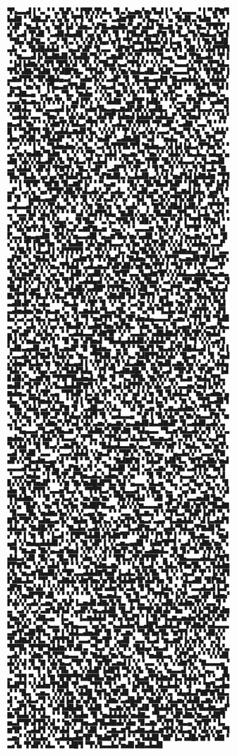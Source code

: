 ▜▚▃▃▟▐▝▃▝▝▃▜▟▚▝▐▜▛▞▛▟▃▝▊▃▚▃▅▞▅▞▙▟▐▝▃▞▃▃▃▝▐▝▚▛▇▜▙▟▇▝▝▟▇▃▛▃▚▞▙▝▛▜▝▟▝▝▃▝▃▟▆▜▛▝▚▜▄▃▚▝▄▝▉▟▊▃▜▟▆▝▚▝▞▟▛▝▆▃▙▝▄▝▅▛▐▟▝▟▅▃▚▛▇▃▅▟▇▞▚▟▚▟▟▝▇▃▆▝▅▝▞▝▆▃▜▜▛▛▐▟▝▃▟▝▛▟▊▝▃▟▉▟▄▟█▝▄▞▄▜▚▝▊▝▐▜▙▟▜▃▄▛▇▝▊▜▃▞▜▞▅▟▃▞▆▜▝▜▙▞▄▛▇▃▝▃▞▝▊▃▚▝▞▟▚▜▄▞▅▜▝▜▚▟▄▜▙▟▞▟▐▃▄▝▇▝▐▝▇▞▙▟█▃▙▝▃▝█▟█▟▟▟▝▝▄▃▛▟▛▝▊▃▃▝▟▛▇▜▃▟▟▟▅▟▚▞▅▜▝▟▊▞▞▟▟▜▜▜▝▝▆▃▃▟▐▞▙▟▇▟▊▞▙▟█▞▜▞▝▃▆▟▛▞▚▜▚▝▝▞▜▃▄▝▅▟▝▛▇▃▟▞▝▛▐▝▐▟▐▟▆▞▄▜▜▝█▜▞▟▝▟▚▝▞▜▙▟▚▃▞▜▜▞▞▝▞▞▃▝▚▃▃▞▞▜▚▞▛▜▟▃▜▜▞▟▇▞▜▟▇▝▛▟█▛▇▃▝▜▜▟▞▝▛▞▆▞▅▟▃▟█▃▜▟▛▃▃▃▛▜▞▝▉▜▙▛▐▃▆▟▜▜▞▜▛▟█▟▄▃▞▝▚▟▅▜▞▞▃▟▛▝▊▝█▃▆▃▄▟▇▝▇▃▅▟▟▞▄▝▟▟▟▞▚▃▄▝▅▞▅▝▐▜▄▃▅▜▜▟▊▃▝▞▅▃▟▝▜▞▞▝▃▜▄▟▞▝▅▜▟▝▝▝█▟▜▝▜▟▐▟▚▟▇▃▄▝▃▞▝▃▝▜▃▝▆▟▅▝▝▞▅▝█▞▚▜▞▝▝▜▚▝▅▜▚▃▝▃▝▟▅▟▆▞▃▃▃▞▆▃▅▃▚▜▚▜▚▝▚▟▐▜▚▝▞▝▟▟▇▝▄▟▜▛▐▟█▞▝▝▛▃▃▜▜▟▚▝▄▟▆▜▞▟▉▟▃▝▟▞▃▃▄▟▐▞▛▝▚▟▅▜▙▃▄▃▆▟▛▟▛▞▄▟█▃▝▝▅▜▃▟▜▃▃▞▃▃▜▝▄▟▟▞▃▃▝▜▅▞▃▝▟▞▟▞▄▝▟▟▜▛▐▟▅▟▐▟▟▟▚▟▟▃▛▝▅▜▅▟▝▞▝▝▟▞▅▃▟▝▆▞▝▝▞▟▆▜▚▜▟▃▞▜▜▝▚▝▃▟▃▜▚▜▜▜▝▜▚▟▛▝▃▟▇▝▃▃▜▝▝▝█▝▝▜▟▜▜▝█▞▄▟▟▃▆▟▊▜▄▝▞▞▟▝▝▛▐▞▃▞▟▞▃▃▞▜▄▞▜▝▆▝▃▝▟▟▞▟▅▞▛▟▉▃▜▜▟▟▛▝▚▝▟▝▟▝▅▟▛▝▃▟▇▟█▝▚▟▝▝▅▟▄▝▚▞▚▜▃▜▜▃▞▞▃▞▝▝▐▝▄▝▜▟▅▟▅▞▃▜▃▝▃▞▙▜▜▜▙▜▜▝▇▟▅▃▞▟▐▟▐▟▃▞▛▜▅▜▞▝▃▞▅▞▅▟▇▞▜▟▆▝▚▝▞▝▞▜▚▃▚▟▟▝▄▃▅▞▜▝▅▞▞▝▟▟▞▞▙▃▙▃▚▟▄▞▄▟▇▝▟▞▞▟▃▟▛▞▙▝▛▟▃▞▛▃▙▟▝▝▝▞▙▞▆▃▜▜▛▝█▞▞▟▃▃▞▃▜▃▅▟▊▃▞▟▟▟▝▟▛▟▝▛▇▜▚▝▇▃▚▟▛▝▃▟▛▜▝▞▛▃▞▝▊▜▃▜▝▝▞▃▜▝▊▃▙▝▇▜▙▞▜▃▙▝▄▞▄▞▆▜▟▟▜▃▙▝▚▛▇▟▉▃▚▃▙▟▉▃▞▞▟▝▅▟▜▟▐▟▇▟▆▝▜▜▝▝▐▝█▜▛▝▆▛▇▝▉▃▆▛▐▞▝▝▚▃▅▝▝▝▉▞▃▜▙▜▙▟▜▟▛▝▐▜▙▝▅▛▐▟▜▃▛▝▃▞▄▝▄▞▛▜▛▟█▞▛▟▃▟▞▃▛▃▟▃▝▞▚▟▊▃▆▝▄▞▜▃▆▟▐▟▄▝▄▟▜▝▉▝▊▝▐▟▇▃▄▟▛▝▟▝▛▝█▝▞▟▚▃▛▞▚▞▝▜▟▝▜▃▜▞▞▜▜▞▟▛▐▞▝▜▚▝▅▃▟▃▃▟▚▞▞▞▛▟▄▞▚▞▝▞▆▝▇▞▅▝▅▝▄▟▞▝▚▝▇▜▞▟█▟▐▟▉▞▃▞▛▜▜▝▃▝▃▃▜▟▝▟▄▜▞▝▝▝▚▟▝▟▟▜▜▟▄▝▇▟▊▞▄▞▃▜▙▟▉▃▜▜▄▝▐▃▙▝▆▜▝▝▄▞▛▞▚▝▜▝▞▟▄▞▃▝▊▜▙▞▝▃▚▃▜▜▙▜▝▟▉▞▚▝▇▝▚▛▐▝▜▜▝▛▇▟▝▝▛▝▟▞▆▜▚▜▄▝▇▜▚▃▛▃▆▛▇▃▅▝▄▃▚▝▝▃▃▃▆▝▇▞▞▟▚▝▛▜▛▝▞▞▝▟▛▃▃▜▄▃▄▟▇▝▟▜▞▞▅▃▃▟█▝▄▃▆▜▙▞▅▞▄▟█▝▐▞▚▞▝▞▅▃▆▞▄▞▆▝█▞▝▞▝▛▐▜▅▜▅▝▚▞▙▟▆▝▟▞▅▟▜▃▃▞▄▜▅▝▟▞▛▟▛▞▞▟▝▞▟▟▅▞▃▃▛▝▚▜▙▜▝▟▃▟▐▝▟▜▜▜▜▝▚▝▛▞▞▝▐▃▝▟▄▜▙▜▞▞▚▝▟▟▆▟▄▞▝▟▐▝▃▃▄▛▇▝▚▝▇▟▄▜▞▝▐▝▄▟▆▜▞▜▚▜▅▛▐▝▇▟▅▞▜▜▞▞▛▜▚▃▅▟▉▜▛▟▇▜▚▟▞▃▜▞▜▞▞▞▅▃▜▜▟▟▝▃▟▃▅▃▛▟▛▟▉▞▅▛▇▞▛▛▐▝▜▟▝▛▐▝▛▃▃▞▛▝▊▞▅▟▛▃▚▝▄▞▅▝▐▟▊▞▄▟▉▞▄▝▇▜▛▃▃▜▄▟▆▜▛▞▞▟▟▃▃▟▟▞▅▃▅▃▜▞▜▜▞▞▜▃▜▞▆▝▉▜▝▃▟▟▄▟▝▞▚▞▆▃▚▜▄▜▙▟▝▃▞▞▃▜▛▟█▜▅▞▚▃▜▜▙▛▐▞▄▟▝▟▝▟▅▝▟▟█▞▄▟█▛▐▜▜▜▅▞▞▟█▝▜▞▄▃▛▜▚▃▅▟▚▝▆▟▃▟▇▞▛▜▝▛▇▃▛▞▆▃▛▜▟▜▞▞▞▃▝▟▇▟▊▜▟▝▇▜▜▝▄▟▝▝▚▞▙▝▇▟▄▜▞▟▃▟▉▟▛▃▚▟▄▝▝▝▆▃▙▝▚▜▛▝▊▝▞▝▅▝▃▞▆▝▞▃▜▟▆▝▆▞▛▝▞▟▝▞▜▟▃▟▅▟▅▞▆▞▅▃▅▝▃▝▊▃▆▟▟▞▜▃▄▜▙▝▃▝▚▞▜▝▜▃▙▞▟▟▝▟▜▜▚▝▟▜▙▞▃▞▃▞▆▃▚▃▙▜▞▝▟▝▜▝▅▟▜▜▝▜▄▜▛▟▅▟▄▃▃▃▛▃▅▞▞▜▜▝█▝▜▟▉▃▝▃▝▃▙▝▞▞▄▞▃▜▙▟▛▞▄▟▆▜▅▞▙▛▇▃▝▟▅▝▆▃▚▝▊▃▄▟▝▞▛▃▄▞▙▃▄▜▚▟▛▝▟▞▙▞▃▝▝▃▟▟▃▃▛▟▇▜▛▝▞▝▃▃▙▞▚▟█▟▇▟▚▜▙▜▛▞▆▟▟▝▛▟▝▞▅▟▃▜▚▜▝▝█▝▆▝▟▜▅▟▝▜▙▟▄▟▟▟▉▞▟▟▟▞▚▞▃▜▝▜▝▞▞▃▅▜▚▟▉▃▄▟▊▃▅▝▊▃▅▟▛▝▉▝█▟▅▃▝▃▜▞▝▝▇▟▜▝▇▃▟▞▛▟█▟▃▟▐▝▝▟▐▞▃▃▟▞▄▛▇▟▚▜▟▞▅▝▆▃▝▜▜▟▊▃▛▞▚▃▜▟█▜▜▟▞▟▞▝█▃▅▝▚▝▊▝▅▟▞▟▅▟▜▃▙▞▆▝▆▞▟▃▄▟▐▝▞▛▐▞▄▜▝▟▃▟▇▞▚▞▆▟▊▃▆▞▙▞▞▃▞▝▟▟▄▜▟▞▃▝▚▜▄▞▃▞▞▜▟▟▜▟▄▝▐▜▝▜▃▟▇▟█▞▚▝█▞▃▟▝▜▛▟▚▝▛▟▛▝▐▟▊▟▉▞▚▃▆▛▇▝▜▜▛▜▙▟▅▟▃▜▙▝▊▝▚▃▜▜▙▝▇▞▛▞▄▞▜▃▆▝▇▟▄▜▜▃▅▟▊▞▜▞▛▝▞▞▙▃▙▟▟▛▇▜▝▞▃▝▅▟▐▟▜▜▚▜▞▟▞▃▞▞▃▃▅▞▅▟▐▞▛▞▆▟▅▃▜▃▚▜▛▃▄▝▜▜▟▛▐▃▚▞▟▜▝▃▚▞▚▟▝▞▅▝█▝▊▟▟▃▛▝▆▞▃▟▅▞▄▟▃▝▄▞▜▜▅▟▞▟▃▝▝▟▐▝▆▜▙▞▃▝▝▟▄▞▙▞▚▟▐▃▜▝▚▝▆▝▄▝▜▜▃▟▉▜▝▜▙▝▟▟▞▃▞▟▃▛▇▝▊▝▃▟█▃▞▞▟▃▝▝▟▝▛▃▅▝▛▃▆▃▟▟▆▞▞▜▜▃▜▃▚▝▛▟▃▝▊▜▛▃▛▝▛▟▄▞▟▟▜▝▊▝▄▟▃▃▄▝▚▛▐▝▉▞▟▞▚▞▆▞▅▃▃▛▇▝▅▃▜▝▃▜▝▃▞▟▆▞▚▜▚▟▝▟▞▃▅▞▄▃▆▞▄▃▆▟▉▟▃▟▇▟▛▝▊▃▟▟▉▃▟▞▃▝▝▜▄▃▃▞▜▃▅▜▙▃▆▝▛▝▟▟▇▞▚▜▛▟▇▝▜▟▄▃▃▝▜▃▅▜▟▃▟▞▄▜▝▞▞▃▅▟▅▞▄▜▚▜▟▞▚▜▃▃▞▝▛▜▃▝▞▜▜▟▃▞▟▃▙▞▆▃▅▃▟▝▃▜▜▝▟▃▚▃▛▜▜▞▟▟▝▝█▝▉▃▞▃▆▟▜▞▄▝▝▝█▟▄▟▃▃▆▞▄▃▞▜▛▞▆▛▐▝▆▟▃▝▆▞▅▜▚▃▟▝▛▟▉▝▃▃▝▝▃▃▞▟▟▟▝▞▅▃▛▝▞▜▛▞▚▝▆▞▄▃▝▝▄▃▙▞▞▝▃▃▞▛▇▟▛▞▞▜▄▟▆▃▄▞▟▝▝▜▝▝▚▝▛▃▝▝▇▟▇▛▇▝▐▟▄▛▐▟▉▜▃▝▇▜▚▟▇▞▅▟▃▃▃▟▜▃▙▝▇▜▄▝▃▛▇▞▄▜▝▃▝▜▟▟▉▝▟▟▝▃▞▃▆▞▝▛▇▞▃▟▜▜▞▜▅▜▝▃▃▞▅▟▄▝▐▝▜▞▛▃▛▜▅▃▟▃▚▟▅▞▚▞▅▝▝▝▉▝▊▞▛▞▚▃▃▞▞▞▅▃▞▟▊▞▞▞▆▜▅▟▛▝▝▞▆▝▇▞▆▟█▟▛▜▃▜▟▝▄▃▃▝▟▃▅▝▜▃▝▃▞▜▄▞▅▝▃▝▊▟▅▝█▝▟▜▜▝▃▃▅▜▃▞▄▝▜▜▜▃▞▜▄▜▃▃▟▝▚▜▙▞▚▃▝▝▄▞▆▝▃▞▜▝▞▟▜▜▟▟▆▞▝▝▉▝▃▜▃▞▄▝▅▞▅▞▆▞▝▜▙▜▜▟▟▝▝▟▊▝█▃▜▝▃▃▅▟▊▜▅▞▞▞▄▝█▟▚▝▅▞▜▝▅▜▅▝▇▟█▛▇▃▄▝▟▞▞▞▆▃▃▃▆▝▛▃▛▟▊▞▆▜▞▜▙▟▇▝▉▃▃▜▙▝▅▟▆▞▙▞▞▝▞▃▄▞▅▃▝▝▝▃▃▝█▃▆▃▜▝▞▜▜▃▞▜▟▛▐▟▜▝▚▝▇▜▞▜▛▞▚▟▆▃▄▜▞▝█▟▅▝█▟▚▃▚▞▅▜▜▞▙▃▞▃▄▞▜▃▆▟▟▞▝▟▐▃▟▟▜▟▟▃▙▝▇▟█▞▛▃▝▝▇▃▙▞▃▟▞▞▞▃▛▝▜▃▟▛▇▃▞▝▄▟▞▜▟▃▞▛▇▟▊▜▃▞▝▛▐▝▆▝▊▝▐▃▟▝▐▜▛▜▟▟▊▟▜▟▇▜▛▝▝▟▟▝▐▜▝▛▐▝▝▝█▃▆▃▝▝▆▟▄▟▝▞▅▟▄▟▟▟▊▞▝▞▚▝▇▝▟▛▐▝▞▃▅▃▄▟█▝▐▟▆▜▛▜▝▃▟▝▞▟▇▞▅▞▚▝▜▝▆▃▅▝▇▞▄▃▅▜▅▟▝▞▛▞▝▟▚▜▅▜▚▞▙▞▃▟▅▟▃▝█▝▊▞▜▞▚▜▚▜▚▟▟▃▞▟▊▝█▞▃▝█▃▜▜▝▟▅▝▞▟▝▝█▜▃▞▛▟▜▜▛▝▄▝▚▜▙▃▃▃▟▟▃▛▇▜▛▛▇▜▄▝▞▃▚▟▟▝▛▝▝▞▄▞▜▟▆▃▆▞▝▝▐▃▜▃▟▝▃▜▟▃▜▜▅▜▙▝▃▜▟▟▆▞▙▝▅▃▆▜▙▟▉▞▞▜▛▃▃▟▟▟▇▜▅▛▐▃▟▃▜▞▙▜▙▝▜▝▞▝▄▃▛▝▛▝▐▞▟▜▛▟▇▃▙▞▝▜▚▝▚▟▇▟▞▟▆▜▅▞▅▜▙▜▟▟▆▜▛▟▟▜▅▝▊▝▝▟▃▟▉▝▉▛▇▟▟▛▇▝▅▞▟▞▝▞▞▟▝▝▅▝▟▝▟▟▚▟▅▜▞▃▙▝▊▜▄▝▐▟▄▝▃▜▝▃▃▟▃▟▐▃▛▞▝▞▅▟▛▜▛▟▊▝▝▝▞▝▝▝▚▝▆▃▅▟▃▝▆▝▊▃▞▝▛▛▇▝▐▞▛▃▄▞▟▛▐▟▅▞▛▟▞▞▃▟▞▃▅▞▚▞▙▛▐▃▅▟▊▟▇▞▙▜▃▝▛▜▃▝▞▃▚▟▉▞▟▟▆▞▛▞▃▃▜▝▃▝▃▞▞▃▞▃▆▜▟▜▟▝▄▟▛▞▅▃▟▟▉▝█▃▛▝▛▜▛▟▊▟▞▜▅▝▝▟▐▞▜▟▛▟▆▜▅▞▛▃▝▟▇▃▄▝▐▃▝▝▐▃▆▟▟▟▝▜▚▞▙▟▜▝▐▝▉▞▜▃▆▃▅▟▅▜▟▜▞▟▜▞▙▞▛▟▞▝▄▞▚▃▃▝▆▜▄▃▃▝▄▞▅▝▚▃▙▟▅▜▃▟█▜▃▟▟▃▛▝▛▟▇▟▚▟▃▃▃▃▆▜▚▟▉▜▜▃▝▛▐▝▟▟▃▟▅▟▛▝▉▝▛▃▆▞▝▜▟▜▅▜▙▝▆▜▜▝▐▞▝▟▉▞▞▜▚▟▇▟▚▜▃▝▟▜▜▜▟▝▃▃▞▜▅▜▛▝▄▟▊▝▃▃▜▃▟▝▆▃▆▛▐▞▅▜▞▝▃▜▝▜▛▜▙▝▛▜▛▜▟▟▆▞▛▟▊▃▝▜▃▞▚▞▞▜▚▝█▟▄▞▅▃▟▝▐▞▞▟▞▝▞▃▚▜▞▃▃▟▞▝▝▟▆▞▜▞▛▜▄▃▃▝▛▝▇▟▄▞▆▞▙▃▞▝▜▝▅▟█▃▄▝▟▜▚▟▞▝▝▞▞▟▉▟▞▞▟▝▊▝▇▝▟▞▙▃▞▜▛▝▊▝▆▜▛▃▅▟▐▝▞▝▃▃▝▞▄▝▞▟▆▜▞▝▇▃▃▃▄▝▐▞▚▝▝▝▜▝▐▞▚▜▙▝▄▝▞▟▟▛▐▟█▜▝▜▞▞▙▝▆▞▃▝▅▃▃▟▝▞▚▝▄▃▝▝█▃▝▜▜▝▚▝▟▝▇▝█▜▛▜▜▟█▜▙▞▆▟▜▝▚▝█▃▅▜▜▟▆▟▜▃▜▟▟▞▜▝▝▃▟▜▙▟▛▜▝▞▟▟▅▜▜▟▉▝▛▃▄▝▜▜▝▜▝▃▅▝▐▟▜▜▄▝▟▃▙▟▞▝▟▝▝▝▇▜▃▟▅▞▝▝█▃▝▃▅▃▝▞▛▟▅▝▟▟█▝▇▜▄▜▛▟▊▝▚▝▛▜▞▞▛▃▝▟▄▟▃▛▇▛▇▜▟▃▟▝▃▞▟▃▞▜▝▞▞▟▐▟▚▞▄▛▇▝▝▟▆▞▃▟█▟▛▝▇▟▛▝▟▃▅▞▟▟▊▃▆▞▞▛▐▞▃▟▜▝▇▃▙▝▚▟▜▟█▟▇▝▟▟▉▝▚▃▆▞▅▜▚▟▉▝█▟▟▟▜▃▜▃▙▜▙▟▆▃▄▛▇▞▙▟▞▟▝▟▃▝▝▝▉▞▙▟▅▝▉▝▅▟▟▟▟▞▅▟▇▃▝▜▄▞▝▟▛▟▇▞▆▃▞▟█▜▅▃▛▜▛▟▜▜▞▟▝▝▆▞▛▜▅▃▟▜▙▟▇▟▞▟▅▝▉▃▆▞▚▜▜▝▇▃▄▝▆▜▛▝▐▃▆▜▛▝▃▟▟▜▝▞▛▟▟▝▄▟▝▟▉▝▝▃▆▃▆▜▃▟▆▃▟▃▆▜▜▞▟▃▄▜▝▟▞▞▄▞▜▃▅▞▝▞▟▃▙▞▝▃▟▟▄▟▅▜▛▝▇▟▆▜▚▟▝▝▃▜▟▟█▝▇▛▐▃▚▟█▞▆▜▝▟▇▝▃▞▙▝▛▟▛▞▟▃▝▃▝▟█▜▝▜▚▜▃▃▙▞▅▟▊▟▇▃▙▟▊
